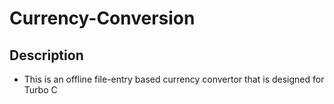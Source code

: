 # Currency-Conversion
## Description
- This is an offline file-entry based currency convertor that is designed for Turbo C
